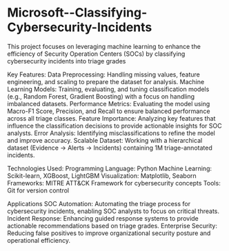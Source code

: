 # Microsoft--Classifying-Cybersecurity-Incidents
This project focuses on leveraging machine learning to enhance the efficiency of Security Operation Centers (SOCs) by classifying cybersecurity incidents into triage grades

Key Features:
Data Preprocessing: Handling missing values, feature engineering, and scaling to prepare the dataset for analysis.
Machine Learning Models: Training, evaluating, and tuning classification models (e.g., Random Forest, Gradient Boosting) with a focus on handling imbalanced datasets.
Performance Metrics: Evaluating the model using Macro-F1 Score, Precision, and Recall to ensure balanced performance across all triage classes.
Feature Importance: Analyzing key features that influence the classification decisions to provide actionable insights for SOC analysts.
Error Analysis: Identifying misclassifications to refine the model and improve accuracy.
Scalable Dataset: Working with a hierarchical dataset (Evidence → Alerts → Incidents) containing 1M triage-annotated incidents.

Technologies Used:
Programming Language: Python
Machine Learning: Scikit-learn, XGBoost, LightGBM
Visualization: Matplotlib, Seaborn
Frameworks: MITRE ATT&CK Framework for cybersecurity concepts
Tools: Git for version control

Applications
SOC Automation: Automating the triage process for cybersecurity incidents, enabling SOC analysts to focus on critical threats.
Incident Response: Enhancing guided response systems to provide actionable recommendations based on triage grades.
Enterprise Security: Reducing false positives to improve organizational security posture and operational efficiency.
